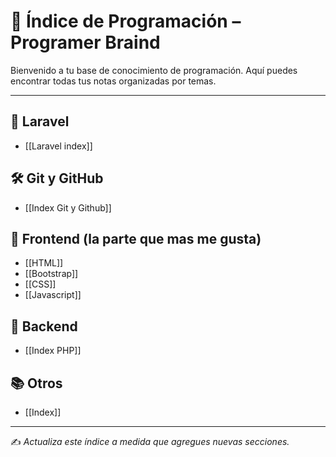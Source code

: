 # 🧠 Índice de Programación – Programer Braind

Bienvenido a tu base de conocimiento de programación. Aquí puedes encontrar todas tus notas organizadas por temas.

---

## 📍 Laravel
- [[Laravel index]]
## 🛠️ Git y GitHub
- [[Index Git y Github]]

## 🎨 Frontend (la parte que mas me gusta)
- [[HTML]]
- [[Bootstrap]]
- [[CSS]]
- [[Javascript]]

## 🎨 Backend
- [[Index PHP]]

## 📚 Otros
- [[Index]]



---

✍️ *Actualiza este índice a medida que agregues nuevas secciones.*
